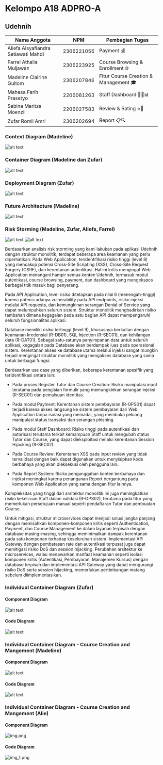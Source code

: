 # **Kelompo A18 ADPRO-A**
## **Udehnih**

|Nama Anggota                        |NPM                   |Pembagian Tugas                      |
|------------------------------------|----------------------|-------------------------------------|
|Aliefa Alsyafiandra Setiawati Mahdi |2306221056            |Payment 💰                           |
|Farrel Athalla Muljawan             |2306223925            |Course Browsing & Enrollment 🌐      |
|Madeline Clairine Gultom            |2306207846            |Fitur Course Creation & Management 🎓|
|Mahesa Farih Prasetyo               |2206081263            |Staff Dashboard 👩‍💼📊                |
|Sabina Maritza Moenzil              |2206027583            |Review & Rating ⭐📝                |
|Zufar Romli Amri                    |2306202694            |Report 📋🔍                         |


### Context Diagram (Madeline)
![alt text](images/image.png)

### Container Diagram (Madeline dan Zufar)
![alt text](images/image-1.png)

### Deployment Diagram (Zufar)
![alt text](images/image-2.png)

### Future Architecture (Madeline)
![alt text](images/image-3.png)

### Risk Storming (Madeline, Zufar, Aliefa, Farrel)
![alt text](images/image-4.png)
![alt text](images/image-5.png)

Berdasarkan analisis risk storming yang kami lakukan pada aplikasi Udehnih dengan struktur monolitik, terdapat beberapa area keamanan yang perlu diperhatikan. Pada Web Application, teridentifikasi risiko tinggi (level 8) yang mencakup potensi Cross-Site Scripting (XSS), Cross-Site Request Forgery (CSRF), dan kerentanan autentikasi. Hal ini kritis mengingat Web Application menangani hampir semua konten Udehnih, termasuk modul autentikasi, course browsing, payment, dan dashboard yang mengekspos berbagai titik masuk bagi penyerang.

Pada API Application, level risiko ditetapkan pada nilai 6 (menengah-tinggi) karena potensi adanya vulnerability pada API endpoints, risiko injeksi melalui API requests, dan kemungkinan serangan Denial of Service yang dapat melumpuhkan seluruh sistem. Struktur monolitik menghadirkan risiko tambahan dimana kegagalan pada satu bagian API dapat mempengaruhi seluruh fungsionalitas aplikasi.

Database memiliki risiko tertinggi (level 9), khususnya berkaitan dengan keamanan kredensial (R-DB01), SQL Injection (R-SEC01), dan kehilangan data (R-DAT01). Sebagai satu-satunya penyimpanan data untuk seluruh aplikasi, kegagalan pada Database akan berdampak luas pada operasional sistem. Kerentanan akses ke database utama melalui injeksi sangat mungkin terjadi mengingat struktur monolitik yang mengakses database yang sama untuk berbagai fungsi.

Berdasarkan use case yang diberikan, beberapa kerentanan spesifik yang teridentifikasi antara lain:
- Pada proses Register Tutor dan Course Creation: Risiko manipulasi input terutama pada pengisian formulir yang memungkinkan serangan injeksi (R-SEC01) dan pemalsuan identitas.

- Pada modul Payment: Kerentanan sistem pembayaran (R-OPS01) dapat terjadi karena akses langsung ke sistem pembayaran dari Web Application tanpa isolasi yang memadai, yang membuka peluang manipulasi status transaksi dan serangan phishing.

- Pada modul Staff Dashboard: Risiko tinggi pada autentikasi dan autorisasi terutama terkait kemampuan Staff untuk mengubah status Tutor dan Course, yang dapat dieksploitasi melalui kerentanan Session Hijacking (R-SEC02).

- Pada Course Review: Kerentanan XSS pada input review yang tidak tervalidasi dengan baik dapat digunakan untuk menyisipkan kode berbahaya yang akan dieksekusi oleh pengguna lain.

- Pada Report System: Risiko pengunggahan konten berbahaya dan injeksi meningkat karena penanganan Report bergantung pada komponen Web Application yang sama dengan fitur lainnya.


Kompleksitas yang tinggi dari arsitektur monolitik ini juga meningkatkan risiko kekeliruan Staff dalam validasi (R-OPS02), terutama pada fitur yang memerlukan persetujuan manual seperti pendaftaran Tutor dan pembuatan Course.

Untuk mitigasi, struktur microservices dapat menjadi solusi jangka panjang dengan memisahkan komponen-komponen kritis seperti Authentication, Payment, dan Course Management ke dalam layanan terpisah dengan database masing-masing, sehingga meminimalkan dampak kerentanan pada satu komponen terhadap keseluruhan sistem. Implementasi API Gateway dengan pembatasan rate dan autentikasi terpusat juga dapat memitigasi risiko DoS dan session hijacking. Perubahan arsitektur ke microservices, walau menawarkan manfaat keamanan seperti isolasi komponen kritis (Autentikasi, Pembayaran, Manajemen Kursus) dengan database terpisah dan implementasi API Gateway yang dapat mengurangi risiko DoS serta session hijacking, memerlukan pertimbangan matang sebelum diimplementasikan.

### Individual Container Diagram (Zufar)

#### Component Diagram
![alt text](images/image-6.png)

#### Code Diagram
![alt text](images/image-7.png)

### Individual Container Diagram - Course Creation and Mangement (Madeline)

#### Component Diagram
![alt text](images/coursecreationandmanagement-component.png)

#### Code Diagram
![alt text](images/code-madeline.png)

### Individual Container Diagram - Course Creation and Mangement (Alie)
#### Component Diagram
![img.png](img.png)
#### Code Diagram
![img_1.png](img_1.png)
